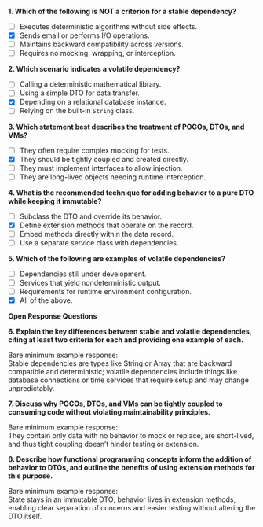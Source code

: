 **1. Which of the following is NOT a criterion for a stable dependency?**

- [ ] Executes deterministic algorithms without side effects.
- [x] Sends email or performs I/O operations.
- [ ] Maintains backward compatibility across versions.
- [ ] Requires no mocking, wrapping, or interception.

**2. Which scenario indicates a volatile dependency?**

- [ ] Calling a deterministic mathematical library.
- [ ] Using a simple DTO for data transfer.
- [x] Depending on a relational database instance.
- [ ] Relying on the built-in `String` class.

**3. Which statement best describes the treatment of POCOs, DTOs, and VMs?**

- [ ] They often require complex mocking for tests.
- [x] They should be tightly coupled and created directly.
- [ ] They must implement interfaces to allow injection.
- [ ] They are long-lived objects needing runtime interception.

**4. What is the recommended technique for adding behavior to a pure DTO while keeping it immutable?**

- [ ] Subclass the DTO and override its behavior.
- [x] Define extension methods that operate on the record.
- [ ] Embed methods directly within the data record.
- [ ] Use a separate service class with dependencies.

**5. Which of the following are examples of volatile dependencies?**

- [ ] Dependencies still under development.
- [ ] Services that yield nondeterministic output.
- [ ] Requirements for runtime environment configuration.
- [x] All of the above.

**Open Response Questions**

**6. Explain the key differences between stable and volatile dependencies, citing at least two criteria for each and providing one example of each.**

Bare minimum example response:  
Stable dependencies are types like String or Array that are backward compatible and deterministic; volatile dependencies include things like database connections or time services that require setup and may change unpredictably.

**7. Discuss why POCOs, DTOs, and VMs can be tightly coupled to consuming code without violating maintainability principles.**

Bare minimum example response:  
They contain only data with no behavior to mock or replace, are short-lived, and thus tight coupling doesn’t hinder testing or extension.

**8. Describe how functional programming concepts inform the addition of behavior to DTOs, and outline the benefits of using extension methods for this purpose.**

Bare minimum example response:  
State stays in an immutable DTO; behavior lives in extension methods, enabling clear separation of concerns and easier testing without altering the DTO itself.
